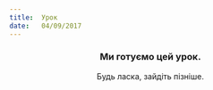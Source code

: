 ```yaml
---
title:  Урок
date:   04/09/2017
---
```


### <center>Ми готуємо цей урок.</center>
<center>Будь ласка, зайдіть пізніше.</center>